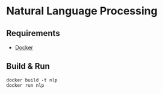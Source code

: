 # Natural Language Processing

## Requirements
- [Docker](https://docs.docker.com/engine/install/)

## Build & Run
```
docker build -t nlp
docker run nlp
```